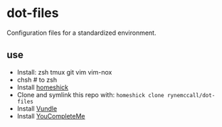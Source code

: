 # dot-files

Configuration files for a standardized environment.

## use

* Install: zsh tmux git vim vim-nox
* chsh # to zsh
* Install [homeshick](https://github.com/andsens/homeshick)
* Clone and symlink this repo with: `homeshick clone rynemccall/dot-files`
* Install [Vundle](https://github.com/gmarik/Vundle.vim)
* Install [YouCompleteMe](https://github.com/Valloric/YouCompleteMe)
